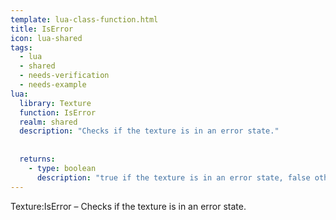 ```yaml
---
template: lua-class-function.html
title: IsError
icon: lua-shared
tags:
  - lua
  - shared
  - needs-verification
  - needs-example
lua:
  library: Texture
  function: IsError
  realm: shared
  description: "Checks if the texture is in an error state."
  
  
  returns:
    - type: boolean
      description: "true if the texture is in an error state, false otherwise."
---
```


<div class="lua__search__keywords">
Texture:IsError &#x2013; Checks if the texture is in an error state.
</div>
